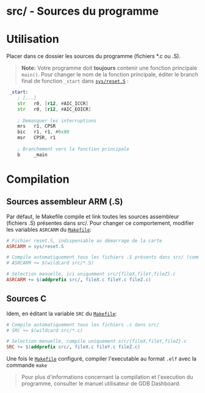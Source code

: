 
src/ - Sources du programme
=======================

# Utilisation
Placer dans ce dossier les sources du programme (fichiers *.c ou .S).

> **Note:**
>  Votre programme doit **toujours** contenir une fonction principale `main()`. 
>  Pour changer le nom de la fonction principale, éditer le branch final de fonction `_start` dans [`sys/reset.S`][reset] :

```asm
 _start:
    ; [...]
    str   r0, [r12, #AIC_ICCR]
    str   r0, [r12, #AIC_EOICR]
    
    ; Demasquer les interruptions
    mrs   r1, CPSR
    bic   r1, r1, #0x80
    msr   CPSR, r1
    
    ; Branchement vers la fonction principale
    b     _main 
```

# Compilation

## Sources assembleur ARM (.S)

Par défaut, le Makefile compile et link toutes les sources assembleur (fichiers .S) présentes dans src/. Pour changer ce comportement, modifier les variables `ASRCARM` du [`Makefile`][makefile]:

```Makefile
# Fichier reset.S, indispensable au démarrage de la carte
ASRCARM = sys/reset.S

# Compile automatiquement tous les fichiers .S présents dans src/ (commenté ici)
# ASRCARM += $(wildcard src/*.S)

# Selection manuelle, ici uniquement src/{fileX,fileY,fileZ}.c
ASRCARM += $(addprefix src/, fileX.c fileY.c fileZ.c)
```

## Sources C

Idem, en éditant la variable `SRC` du [`Makefile`][makefile]:

```Makefile
# Compile automatiquement tous les fichiers .c dans src/
# SRC += $(wildcard src/*.c) 

# Selection manuelle, compile uniquement src/{fileX,fileY,fileZ}.c
SRC += $(addprefix src/, fileX.c fileY.c fileZ.c)
```

Une fois le [`Makefile`][makefile] configuré, compiler l'executable au format `.elf` avec la commande `make`

> Pour plus d'informations concernant la compilation et l'execution du programme, consulter le manuel utilisateur de GDB Dashboard.

[reset]: ../sys/reset.S
[makefile]: ../Makefile
